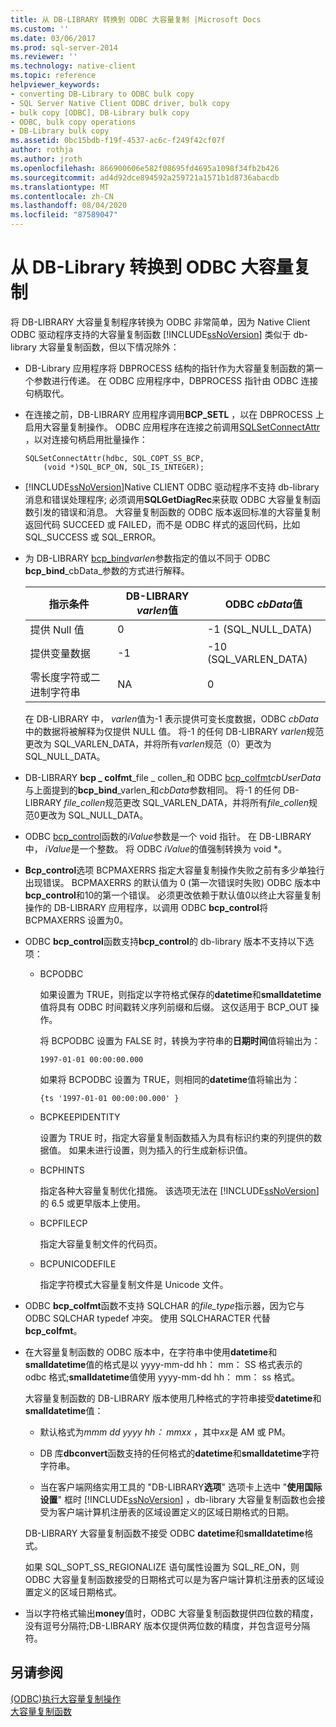 ```yaml
---
title: 从 DB-LIBRARY 转换到 ODBC 大容量复制 |Microsoft Docs
ms.custom: ''
ms.date: 03/06/2017
ms.prod: sql-server-2014
ms.reviewer: ''
ms.technology: native-client
ms.topic: reference
helpviewer_keywords:
- converting DB-Library to ODBC bulk copy
- SQL Server Native Client ODBC driver, bulk copy
- bulk copy [ODBC], DB-Library bulk copy
- ODBC, bulk copy operations
- DB-Library bulk copy
ms.assetid: 0bc15bdb-f19f-4537-ac6c-f249f42cf07f
author: rothja
ms.author: jroth
ms.openlocfilehash: 866900606e582f08695fd4695a1098f34fb2b426
ms.sourcegitcommit: ad4d92dce894592a259721a1571b1d8736abacdb
ms.translationtype: MT
ms.contentlocale: zh-CN
ms.lasthandoff: 08/04/2020
ms.locfileid: "87589047"
---
```

# <a name="converting-from-db-library-to-odbc-bulk-copy"></a>从 DB-Library 转换到 ODBC 大容量复制
  将 DB-LIBRARY 大容量复制程序转换为 ODBC 非常简单，因为 Native Client ODBC 驱动程序支持的大容量复制函数 [!INCLUDE[ssNoVersion](../../includes/ssnoversion-md.md)] 类似于 db-library 大容量复制函数，但以下情况除外：  
  
-   DB-Library 应用程序将 DBPROCESS 结构的指针作为大容量复制函数的第一个参数进行传递。 在 ODBC 应用程序中，DBPROCESS 指针由 ODBC 连接句柄取代。  
  
-   在连接之前，DB-LIBRARY 应用程序调用**BCP_SETL** ，以在 DBPROCESS 上启用大容量复制操作。 ODBC 应用程序在连接之前调用[SQLSetConnectAttr](../native-client-odbc-api/sqlsetconnectattr.md) ，以对连接句柄启用批量操作：  
  
    ```  
    SQLSetConnectAttr(hdbc, SQL_COPT_SS_BCP,  
        (void *)SQL_BCP_ON, SQL_IS_INTEGER);  
    ```  
  
-   [!INCLUDE[ssNoVersion](../../includes/ssnoversion-md.md)]Native CLIENT ODBC 驱动程序不支持 db-library 消息和错误处理程序; 必须调用**SQLGetDiagRec**来获取 ODBC 大容量复制函数引发的错误和消息。 大容量复制函数的 ODBC 版本返回标准的大容量复制返回代码 SUCCEED 或 FAILED，而不是 ODBC 样式的返回代码，比如 SQL_SUCCESS 或 SQL_ERROR。  
  
-   为 DB-LIBRARY [bcp_bind](../native-client-odbc-extensions-bulk-copy-functions/bcp-bind.md)*varlen*参数指定的值以不同于 ODBC **bcp_bind**_cbData_参数的方式进行解释。  
  
    |指示条件|DB-LIBRARY *varlen*值|ODBC *cbData*值|  
    |-------------------------|--------------------------------|-------------------------|  
    |提供 Null 值|0|-1 (SQL_NULL_DATA)|  
    |提供变量数据|-1|-10 (SQL_VARLEN_DATA)|  
    |零长度字符或二进制字符串|NA|0|  
  
     在 DB-LIBRARY 中， *varlen*值为-1 表示提供可变长度数据，ODBC *cbData*中的数据将被解释为仅提供 NULL 值。 将-1 的任何 DB-LIBRARY *varlen*规范更改为 SQL_VARLEN_DATA，并将所有*varlen*规范（0）更改为 SQL_NULL_DATA。  
  
-   DB-LIBRARY **bcp \_ colfmt**_file \_ collen_和 ODBC [bcp_colfmt](../native-client-odbc-extensions-bulk-copy-functions/bcp-colfmt.md)*cbUserData*与上面提到的**bcp_bind**_varlen_和*cbData*参数相同。 将-1 的任何 DB-LIBRARY *file_collen*规范更改 SQL_VARLEN_DATA，并将所有*file_collen*规范0更改为 SQL_NULL_DATA。  
  
-   ODBC [bcp_control](../native-client-odbc-extensions-bulk-copy-functions/bcp-control.md)函数的*iValue*参数是一个 void 指针。 在 DB-LIBRARY 中， *iValue*是一个整数。 将 ODBC *iValue*的值强制转换为 void *。  
  
-   **Bcp_control**选项 BCPMAXERRS 指定大容量复制操作失败之前有多少单独行出现错误。 BCPMAXERRS 的默认值为 0 (第一次错误时失败) ODBC 版本中**bcp_control**和10的第一个错误。 必须更改依赖于默认值0以终止大容量复制操作的 DB-LIBRARY 应用程序，以调用 ODBC **bcp_control**将 BCPMAXERRS 设置为0。  
  
-   ODBC **bcp_control**函数支持**bcp_control**的 db-library 版本不支持以下选项：  
  
    -   BCPODBC  
  
         如果设置为 TRUE，则指定以字符格式保存的**datetime**和**smalldatetime**值将具有 ODBC 时间戳转义序列前缀和后缀。 这仅适用于 BCP_OUT 操作。  
  
         将 BCPODBC 设置为 FALSE 时，转换为字符串的**日期时间**值将输出为：  
  
        ```  
        1997-01-01 00:00:00.000  
        ```  
  
         如果将 BCPODBC 设置为 TRUE，则相同的**datetime**值将输出为：  
  
        ```  
        {ts '1997-01-01 00:00:00.000' }  
        ```  
  
    -   BCPKEEPIDENTITY  
  
         设置为 TRUE 时，指定大容量复制函数插入为具有标识约束的列提供的数据值。 如果未进行设置，则为插入的行生成新标识值。  
  
    -   BCPHINTS  
  
         指定各种大容量复制优化措施。 该选项无法在 [!INCLUDE[ssNoVersion](../../includes/ssnoversion-md.md)] 的 6.5 或更早版本上使用。  
  
    -   BCPFILECP  
  
         指定大容量复制文件的代码页。  
  
    -   BCPUNICODEFILE  
  
         指定字符模式大容量复制文件是 Unicode 文件。  
  
-   ODBC **bcp_colfmt**函数不支持 SQLCHAR 的*file_type*指示器，因为它与 ODBC SQLCHAR typedef 冲突。 使用 SQLCHARACTER 代替**bcp_colfmt**。  
  
-   在大容量复制函数的 ODBC 版本中，在字符串中使用**datetime**和**smalldatetime**值的格式是以 yyyy-mm-dd hh： mm： SS 格式表示的 odbc 格式;**smalldatetime**值使用 yyyy-mm-dd hh： mm： ss 格式。  
  
     大容量复制函数的 DB-LIBRARY 版本使用几种格式的字符串接受**datetime**和**smalldatetime**值：  
  
    -   默认格式为*mmm dd yyyy hh： mmxx* ，其中*xx*是 AM 或 PM。  
  
    -   DB 库**dbconvert**函数支持的任何格式的**datetime**和**smalldatetime**字符字符串。  
  
    -   当在客户端网络实用工具的 "DB-LIBRARY**选项**" 选项卡上选中 "**使用国际设置**" 框时 [!INCLUDE[ssNoVersion](../../includes/ssnoversion-md.md)] ，db-library 大容量复制函数也会接受为客户端计算机注册表的区域设置定义的区域日期格式的日期。  
  
     DB-LIBRARY 大容量复制函数不接受 ODBC **datetime**和**smalldatetime**格式。  
  
     如果 SQL_SOPT_SS_REGIONALIZE 语句属性设置为 SQL_RE_ON，则 ODBC 大容量复制函数接受的日期格式可以是为客户端计算机注册表的区域设置定义的区域日期格式。  
  
-   当以字符格式输出**money**值时，ODBC 大容量复制函数提供四位数的精度，没有逗号分隔符;DB-LIBRARY 版本仅提供两位数的精度，并包含逗号分隔符。  
  
## <a name="see-also"></a>另请参阅  
 [&#40;ODBC&#41;执行大容量复制操作](performing-bulk-copy-operations-odbc.md)   
 [大容量复制函数](../native-client-odbc-extensions-bulk-copy-functions/sql-server-driver-extensions-bulk-copy-functions.md)  
  
  
